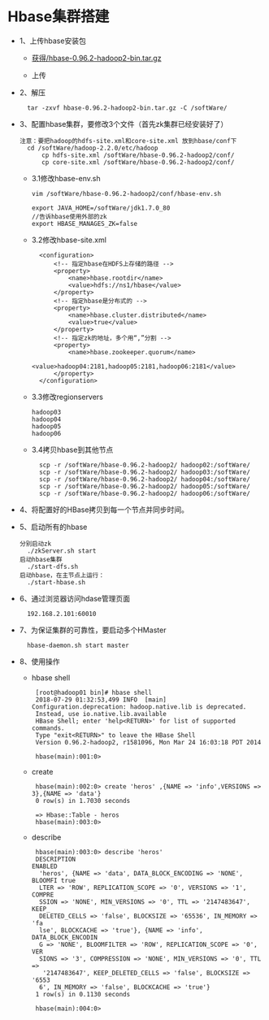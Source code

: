 # Hbase集群搭建

* 1、上传hbase安装包

	* [获得/hbase-0.96.2-hadoop2-bin.tar.gz](https://github.com/sunnyandgood/BigData/blob/master/HBase/hbase-0.96.2-hadoop2-bin.tar.gz)
	
	* 上传

* 2、解压

		tar -zxvf hbase-0.96.2-hadoop2-bin.tar.gz -C /softWare/

* 3、配置hbase集群，要修改3个文件（首先zk集群已经安装好了）

	  注意：要把hadoop的hdfs-site.xml和core-site.xml 放到hbase/conf下
	  	cd /softWare/hadoop-2.2.0/etc/hadoop
			cp hdfs-site.xml /softWare/hbase-0.96.2-hadoop2/conf/
			cp core-site.xml /softWare/hbase-0.96.2-hadoop2/conf/
	
	* 3.1修改hbase-env.sh
  
	      vim /softWare/hbase-0.96.2-hadoop2/conf/hbase-env.sh

	      export JAVA_HOME=/softWare/jdk1.7.0_80
	      //告诉hbase使用外部的zk 
	      export HBASE_MANAGES_ZK=false
	
	* 3.2修改hbase-site.xml
	
			<configuration>
				<!-- 指定hbase在HDFS上存储的路径 -->
				<property>
					<name>hbase.rootdir</name>
					<value>hdfs://ns1/hbase</value>
				</property>
				<!-- 指定hbase是分布式的 -->
				<property>
					<name>hbase.cluster.distributed</name>
					<value>true</value>
				</property>
				<!-- 指定zk的地址，多个用“,”分割 -->
				<property>
					<name>hbase.zookeeper.quorum</name>
					<value>hadoop04:2181,hadoop05:2181,hadoop06:2181</value>
				</property>
			</configuration>	
	
	* 3.3修改regionservers
   
	      hadoop03
	      hadoop04
	      hadoop05
	      hadoop06
	
	* 3.4拷贝hbase到其他节点
  
			scp -r /softWare/hbase-0.96.2-hadoop2/ hadoop02:/softWare/
			scp -r /softWare/hbase-0.96.2-hadoop2/ hadoop03:/softWare/
			scp -r /softWare/hbase-0.96.2-hadoop2/ hadoop04:/softWare/
			scp -r /softWare/hbase-0.96.2-hadoop2/ hadoop05:/softWare/
			scp -r /softWare/hbase-0.96.2-hadoop2/ hadoop06:/softWare/
    
* 4、将配置好的HBase拷贝到每一个节点并同步时间。

* 5、启动所有的hbase

      分别启动zk
        ./zkServer.sh start
      启动hbase集群
        ./start-dfs.sh
      启动hbase，在主节点上运行：
        ./start-hbase.sh
        
* 6、通过浏览器访问hdase管理页面

	    192.168.2.101:60010
  
* 7、为保证集群的可靠性，要启动多个HMaster

	    hbase-daemon.sh start master
	
* 8、使用操作

	 * hbase shell
	 
			[root@hadoop01 bin]# hbase shell
			2018-07-29 01:32:53,499 INFO  [main] Configuration.deprecation: hadoop.native.lib is deprecated. 
			Instead, use io.native.lib.available
			HBase Shell; enter 'help<RETURN>' for list of supported commands.
			Type "exit<RETURN>" to leave the HBase Shell
			Version 0.96.2-hadoop2, r1581096, Mon Mar 24 16:03:18 PDT 2014

			hbase(main):001:0>
	
	 * create
	
			hbase(main):002:0> create 'heros' ,{NAME => 'info',VERSIONS => 3},{NAME => 'data'}
			0 row(s) in 1.7030 seconds

			=> Hbase::Table - heros
			hbase(main):003:0>
	
	 * describe
	 
			hbase(main):003:0> describe 'heros'
			DESCRIPTION                                                       ENABLED                           
			 'heros', {NAME => 'data', DATA_BLOCK_ENCODING => 'NONE', BLOOMFI true                              
			 LTER => 'ROW', REPLICATION_SCOPE => '0', VERSIONS => '1', COMPRE                                   
			 SSION => 'NONE', MIN_VERSIONS => '0', TTL => '2147483647', KEEP_                                   
			 DELETED_CELLS => 'false', BLOCKSIZE => '65536', IN_MEMORY => 'fa                                   
			 lse', BLOCKCACHE => 'true'}, {NAME => 'info', DATA_BLOCK_ENCODIN                                   
			 G => 'NONE', BLOOMFILTER => 'ROW', REPLICATION_SCOPE => '0', VER                                   
			 SIONS => '3', COMPRESSION => 'NONE', MIN_VERSIONS => '0', TTL =>                                   
			  '2147483647', KEEP_DELETED_CELLS => 'false', BLOCKSIZE => '6553                                   
			 6', IN_MEMORY => 'false', BLOCKCACHE => 'true'}                                                    
			1 row(s) in 0.1130 seconds

			hbase(main):004:0>
	 
	
	
	
	
	
	
	
	
	

